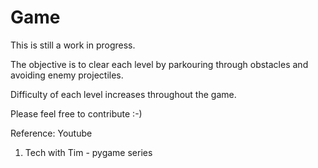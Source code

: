 # Game

This is still a work in progress. 

The objective is to clear each level by parkouring through obstacles and avoiding enemy projectiles.

Difficulty of each level increases throughout the game.

Please feel free to contribute :-)

Reference: Youtube
1) Tech with Tim - pygame series
